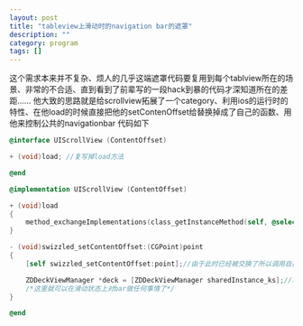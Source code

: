 ```yaml
---
layout: post
title: "tableview上滑动时的navigation bar的遮罩"
description: ""
category: program
tags: []
---
```


这个需求本来并不复杂、烦人的几乎这端遮罩代码要复用到每个tablview所在的场景、非常的不合适、直到看到了前辈写的一段hack到暴的代码才深知道所在的差距……
他大致的思路就是给scrollview拓展了一个category、利用ios的运行时的特性、在他load的时候直接把他的setContenOffset给替换掉成了自己的函数、用他来控制公共的navigationbar
代码如下

```objective-c
@interface UIScrollView (ContentOffset)

+ (void)load; //复写掉load方法

@end

@implementation UIScrollView (ContentOffset)

+ (void)load
{
    method_exchangeImplementations(class_getInstanceMethod(self, @selector(setContentOffset:)), class_getInstanceMethod(self, @selector(swizzled_setContentOffset:)));//替换原生的与自己重写的
}

- (void)swizzled_setContentOffset:(CGPoint)point
{
    [self swizzled_setContentOffset:point];//由于此时已经被交换了所以调用自己相当于是在调原生的setContOffset

    ZDDeckViewManager *deck = [ZDDeckViewManager sharedInstance_ks];//单例拿到大家一起控制的navigationbar
    /*这里就可以在滑动状态上对bar做任何事情了*/
}

@end
```
